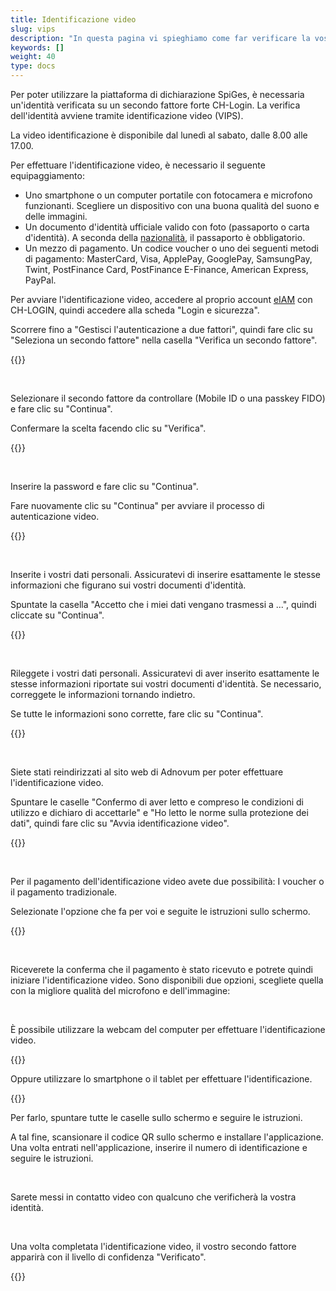 ```yaml
---
title: Identificazione video
slug: vips
description: "In questa pagina vi spieghiamo come far verificare la vostra identità tramite l'autenticazione video."
keywords: []
weight: 40
type: docs
---
```


Per poter utilizzare la piattaforma di dichiarazione SpiGes, è necessaria un'identità verificata su un secondo fattore forte CH-Login. La verifica dell'identità avviene tramite identificazione video (VIPS). 

La video identificazione è disponibile dal lunedì al sabato, dalle 8.00 alle 17.00.

Per effettuare l'identificazione video, è necessario il seguente equipaggiamento:
- Uno smartphone o un computer portatile con fotocamera e microfono funzionanti. Scegliere un dispositivo con una buona qualità del suono e delle immagini.  
- Un documento d'identità ufficiale valido con foto (passaporto o carta d'identità). A seconda della [nazionalità](https://help.eiam.swiss/r/intrumcountryident/intrumcountryident_de.pdf?t=1688707317), il passaporto è obbligatorio.
- Un mezzo di pagamento. Un codice voucher o uno dei seguenti metodi di pagamento: MasterCard, Visa, ApplePay, GooglePay, SamsungPay, Twint, PostFinance Card, PostFinance E-Finance, American Express, PayPal.

<!-- 1ere paire de colonnes -->

<div class="two_column">

<div class="left_col">
<!-- First column content goes here -->
<p>Per avviare l'identificazione video, accedere al proprio account <a href="https://www.myaccount-r.eiam.admin.ch/">eIAM</a> con CH-LOGIN, quindi accedere alla scheda "Login e sicurezza". </p>

<p>Scorrere fino a "Gestisci l'autenticazione a due fattori", quindi fare clic su "Seleziona un secondo fattore" nella casella "Verifica un secondo fattore".  </p>
</div>

<div class="right_col">
<!-- Second column content goes here -->
{{<insertImage image="selection_second_facteur.png" description="Choix connexion" class="edge max-w-90">}}              <!-- ATTENTION image en français -->
</div>

</div>

&nbsp;

<!-- 2ème paire de colonnes -->

<div class="two_column">

<div class="left_col">
<!-- First column content goes here -->
<p> Selezionare il secondo fattore da controllare (Mobile ID o una passkey FIDO) e fare clic su "Continua". </p>

<p> Confermare la scelta facendo clic su "Verifica". </p>
</div>

<div class="right_col">
<!-- Second column content goes here -->
{{<insertImage image="selection_mobileid.png" description="Choix connexion" class="edge max-w-90">}}                <!-- ATTENTION image en français -->
</div>

</div>

&nbsp;

<!-- 3ème paire de colonnes -->

<div class="two_column">

<div class="left_col">
<!-- First column content goes here -->
<p> Inserire la password e fare clic su "Continua". </p>

<p> Fare nuovamente clic su "Continua" per avviare il processo di autenticazione video. </p>
</div>

<div class="right_col">
<!-- Second column content goes here -->
{{<insertImage image="vips_saisie_mdp.png" description="Choix connexion" class="edge max-w-90">}}               <!-- ATTENTION image en français -->
</div>  

</div>

&nbsp;

<!-- 4ème paire de colonnes -->

<div class="two_column">

<div class="left_col">
<!-- First column content goes here -->
<p> Inserite i vostri dati personali. Assicuratevi di inserire esattamente le stesse informazioni che figurano sui vostri documenti d'identità. </p>

<p> Spuntate la casella "Accetto che i miei dati vengano trasmessi a ...", quindi cliccate su "Continua". </p>
</div>

<div class="right_col">
<!-- Second column content goes here -->
{{<insertImage image="saisie_donnees_perso.png" description="Choix connexion" class="edge max-w-90">}}                  <!-- ATTENTION image en français -->
</div>

</div>

&nbsp;

<!-- 5ème paire de colonnes -->

<div class="two_column">

<div class="left_col">
<!-- First column content goes here -->
<p> Rileggete i vostri dati personali. Assicuratevi di aver inserito esattamente le stesse informazioni riportate sui vostri documenti d'identità. Se necessario, correggete le informazioni tornando indietro.</p>

<p> Se tutte le informazioni sono corrette, fare clic su "Continua". </p>
</div>

<div class="right_col">
<!-- Second column content goes here -->
{{<insertImage image="controle_infos.png" description="Choix connexion" class="edge max-w-90">}}                <!-- ATTENTION image en français -->
</div>

</div>

&nbsp;

<!-- 6ème paire de colonnes -->

<div class="two_column">

<div class="left_col">
<!-- First column content goes here -->
<p> Siete stati reindirizzati al sito web di Adnovum per poter effettuare l'identificazione video.</p>

<p> Spuntare le caselle "Confermo di aver letto e compreso le condizioni di utilizzo e dichiaro di accettarle" e "Ho letto le norme sulla protezione dei dati", quindi fare clic su "Avvia identificazione video". </p>
</div>

<div class="right_col">
<!-- Second column content goes here -->
{{<insertImage image="condition_adn.png" description="Choix connexion" class="edge max-w-90">}}             <!-- ATTENTION image en français -->
</div>

</div>

&nbsp;

<!-- 7ème paire de colonnes -->

<div class="two_column">

<div class="left_col">
<!-- First column content goes here -->
<p> Per il pagamento dell'identificazione video avete due possibilità: I voucher o il pagamento tradizionale. </p>

<p> Selezionate l'opzione che fa per voi e seguite le istruzioni sullo schermo. </p>
</div>

<div class="right_col">
<!-- Second column content goes here -->
{{<insertImage image="paiement_video.png" description="Choix connexion" class="edge max-w-90">}}                <!-- ATTENTION image en français -->
</div>

</div>

&nbsp;

Riceverete la conferma che il pagamento è stato ricevuto e potrete quindi iniziare l'identificazione video. Sono disponibili due opzioni, scegliete quella con la migliore qualità del microfono e dell'immagine:

&nbsp;

<!-- 8ème paire de colonnes -->
<div class="two_column">

<div class="left_col">
<!-- First column content goes here -->
<p> È possibile utilizzare la webcam del computer per effettuare l'identificazione video. </p>

<p> {{<insertImage image="choix_ordi.png" description="Choix connexion" class="edge max-w-90">}}</p>            <!-- ATTENTION image en français -->

</div>

<div class="right_col">
<!-- Second column content goes here -->
<p> Oppure utilizzare lo smartphone o il tablet per effettuare l'identificazione. </p>

<p> {{<insertImage image="choix_tel.png" description="Choix connexion" class="edge max-w-90">}} </p>                <!-- ATTENTION image en français -->
</div>

</div>

<!-- 8ème paire de colonnes bis -->
<div class="two_column">

<div class="left_col">
<!-- First column content goes here -->
<p> Per farlo, spuntare tutte le caselle sullo schermo e seguire le istruzioni. </p>

</div>

<div class="right_col">
<!-- Second column content goes here -->
<p> A tal fine, scansionare il codice QR sullo schermo e installare l'applicazione. Una volta entrati nell'applicazione, inserire il numero di identificazione e seguire le istruzioni. </p>
</div>

</div>

&nbsp;

Sarete messi in contatto video con qualcuno che verificherà la vostra identità.

&nbsp;

<!-- 9ème paire de colonnes -->

<div class="two_column">

<div class="left_col">
<!-- First column content goes here -->
<p> Una volta completata l'identificazione video, il vostro secondo fattore apparirà con il livello di confidenza "Verificato". </p>

<div class="right_col">
<!-- Second column content goes here -->
{{<insertImage image="mobileid_verifie.png" description="Choix connexion" class="edge max-w-90">}}              <!-- ATTENTION image en français -->
</div>

</div>